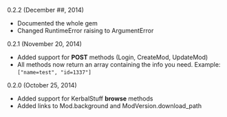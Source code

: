 0.2.2 (December ##, 2014)
* Documented the whole gem
* Changed RuntimeError raising to ArgumentError



0.2.1 (November 20, 2014)
* Added support for **POST** methods (Login, CreateMod, UpdateMod)
* All methods now return an array containing the info you need. Example: `["name=test", "id=1337"]`



0.2.0 (October 25, 2014)
* Added support for KerbalStuff **browse** methods
* Added links to Mod.background and ModVersion.download_path